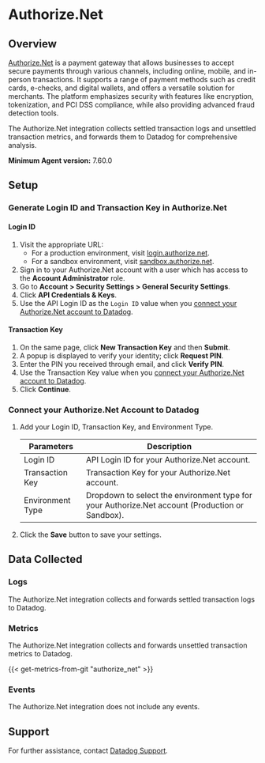 # Authorize.Net

## Overview
[Authorize.Net][1] is a payment gateway that allows businesses to accept secure payments through various channels, including online, mobile, and in-person transactions. It supports a range of payment methods such as credit cards, e-checks, and digital wallets, and offers a versatile solution for merchants. The platform emphasizes security with features like encryption, tokenization, and PCI DSS compliance, while also providing advanced fraud detection tools.

The Authorize.Net integration collects settled transaction logs and unsettled transaction metrics, and forwards them to Datadog for comprehensive analysis.

**Minimum Agent version:** 7.60.0

## Setup

### Generate Login ID and Transaction Key in Authorize.Net

#### Login ID

1. Visit the appropriate URL:
   - For a production environment, visit [login.authorize.net][2].
   - For a sandbox environment, visit [sandbox.authorize.net][5].
2. Sign in to your Authorize.Net account with a user which has access to the **Account Administrator** role.
3. Go to **Account > Security Settings > General Security Settings**.
4. Click **API Credentials & Keys**. 
5. Use the API Login ID as the `Login ID` value when you [connect your Authorize.Net account to Datadog](#connect-your-authorizenet-account-to-datadog).

#### Transaction Key

1. On the same page, click **New Transaction Key** and then **Submit**.
2. A popup is displayed to verify your identity; click **Request PIN**.
3. Enter the PIN you received through email, and click **Verify PIN**.
4. Use the Transaction Key value when you [connect your Authorize.Net account to Datadog](#connect-your-authorizenet-account-to-datadog).
5. Click **Continue**.

### Connect your Authorize.Net Account to Datadog

1. Add your Login ID, Transaction Key, and Environment Type.

   |Parameters| Description                                                                                    |
   |--------------------|------------------------------------------------------------------------------------------------|
   |Login ID| API Login ID for your Authorize.Net account.                                                        |
   |Transaction Key| Transaction Key for your Authorize.Net account.                                                 |
   |Environment Type| Dropdown to select the environment type for your Authorize.Net account (Production or Sandbox). |

2. Click the **Save** button to save your settings.

## Data Collected

### Logs

The Authorize.Net integration collects and forwards settled transaction logs to Datadog.

### Metrics

The Authorize.Net integration collects and forwards unsettled transaction metrics to Datadog.

{{< get-metrics-from-git "authorize_net" >}}

### Events

The Authorize.Net integration does not include any events.

## Support

For further assistance, contact [Datadog Support][4].

[1]: https://www.authorize.net/
[2]: https://login.authorize.net/
[3]: https://github.com/DataDog/integrations-core/blob/master/Authorize.Net/metadata.csv
[4]: https://docs.datadoghq.com/help/
[5]: https://sandbox.authorize.net/